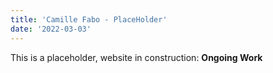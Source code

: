 ```yaml
---
title: 'Camille Fabo - PlaceHolder'
date: '2022-03-03'
---
```


This is a placeholder, website in construction: **Ongoing Work**